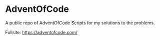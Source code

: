 # AdventOfCode
 A public repo of AdventOfCode Scripts for my solutions to the problems. 
 
 
 
 Fullsite: https://adventofcode.com/ 
